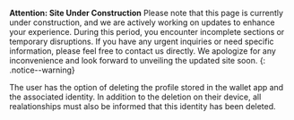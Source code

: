 **Attention: Site Under Construction**
Please note that this page is currently under construction, and we are actively working on updates to enhance your experience.
During this period, you encounter incomplete sections or temporary disruptions. If you have any urgent inquiries or need specific information, please feel free to contact us directly. We apologize for any inconvenience and look forward to unveiling the updated site soon.
{: .notice--warning}

The user has the option of deleting the profile stored in the wallet app and the associated identity. In addition to the deletion on their device, all realationships must also be informed that this identity has been deleted.
